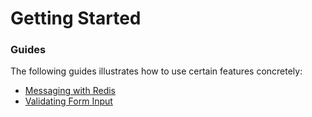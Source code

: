 # Getting Started

### Guides
The following guides illustrates how to use certain features concretely:

* [Messaging with Redis](https://spring.io/guides/gs/messaging-redis/)
* [Validating Form Input](https://spring.io/guides/gs/validating-form-input/)

